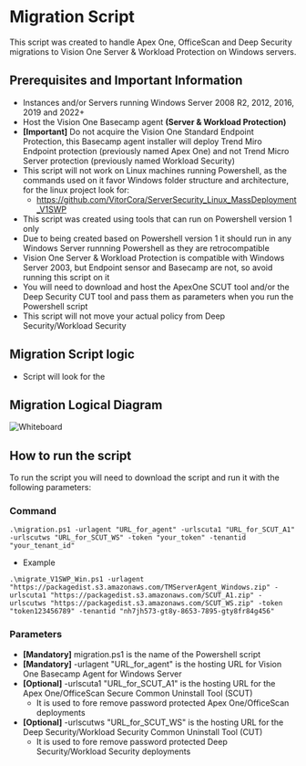# Migration Script

This script was created to handle Apex One, OfficeScan and Deep Security migrations to Vision One Server & Workload Protection on Windows servers.

## Prerequisites and Important Information

  - Instances and/or Servers running Windows Server 2008 R2, 2012, 2016, 2019 and 2022+
  - Host the Vision One Basecamp agent **(Server & Workload Protection)**
  - **[Important]** Do not acquire the Vision One Standard Endpoint Protection, this Basecamp agent installer will deploy Trend Miro Endpoint protection (previously named Apex One) and not Trend Micro Server protection (previously named Workload Security)
  - This script will not work on Linux machines running Powershell, as the commands used on it favor Windows folder structure and architecture, for the linux project look for:
    - https://github.com/VitorCora/ServerSecurity_Linux_MassDeployment_V1SWP  
  - This script was created using tools that can run on Powershell version 1 only
  - Due to being created based on Powershell version 1 it should run in any Windows Server runnning Powershell as they are retrocompatible
  - Vision One Server & Workload Protection is compatible with Windows Server 2003, but Endpoint sensor and Basecamp are not, so avoid running this script on it
  - You will need to download and host the ApexOne SCUT tool and/or the Deep Security CUT tool and pass them as parameters when you run the Powershell script
  - This script will not move your actual policy from Deep Security/Workload Security

## Migration Script logic

  - Script will look for the 

## Migration Logical Diagram

![Whiteboard](https://github.com/VitorCora/ServerSecurity_Windows_MassDeployment_V1SWP/assets/59590152/0261c3b2-84e1-4a5f-8b6e-14869153e1cc)


## How to run the script

To run the script you will need to download the script and run it with the following parameters:

### Command

```
.\migration.ps1 -urlagent "URL_for_agent" -urlscuta1 "URL_for_SCUT_A1" -urlscutws "URL_for_SCUT_WS" -token "your_token" -tenantid "your_tenant_id"
```
  - Example

```
.\migrate_V1SWP_Win.ps1 -urlagent "https://packagedist.s3.amazonaws.com/TMServerAgent_Windows.zip" -urlscuta1 "https://packagedist.s3.amazonaws.com/SCUT_A1.zip" -urlscutws "https://packagedist.s3.amazonaws.com/SCUT_WS.zip" -token "token123456789" -tenantid "nh7jh573-gt8y-8653-7895-gty8fr84g456"
```

### Parameters

  - **[Mandatory]** migration.ps1 is the name of the Powershell script
  - **[Mandatory]** -urlagent "URL_for_agent" is the hosting URL for Vision One Basecamp Agent for Windows Server
  - **[Optional]** -urlscuta1 "URL_for_SCUT_A1" is the hosting URL for the Apex One/OfficeScan Secure Common Uninstall Tool (SCUT)
    - It is used to fore remove password protected Apex One/OfficeScan deployments
  - **[Optional]** -urlscutws "URL_for_SCUT_WS" is the hosting URL for the Deep Security/Workload Security Common Uninstall Tool (CUT)
    - It is used to fore remove password protected Deep Security/Workload Security deployments















